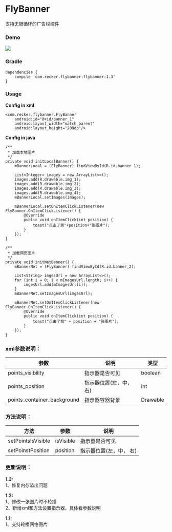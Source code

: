 # FlyBanner
支持无限循环的广告栏控件

### Demo
![](image/gif1.gif)

### Gradle

	dependencies {
  		compile 'com.recker.flybanner:flybanner:1.3'      
	}

### Usage


**Config in xml**

	<com.recker.flybanner.FlyBanner
		android:id="@+id/banner_1"
		android:layout_width="match_parent"
		android:layout_height="200dp"/>
		
		

**Config in java**

	/**
     * 加载本地图片
     */
    private void initLocalBanner() {
        mBannerLocal = (FlyBanner) findViewById(R.id.banner_1);

        List<Integer> images = new ArrayList<>();
        images.add(R.drawable.img_1);
        images.add(R.drawable.img_2);
        images.add(R.drawable.img_3);
        images.add(R.drawable.img_4);
        mBannerLocal.setImages(images);

        mBannerLocal.setOnItemClickListener(new FlyBanner.OnItemClickListener() {
            @Override
            public void onItemClick(int position) {
                toast("点击了第"+position+"张图片");
            }
        });
    }

    /**
     * 加载网页图片
     */
    private void initNetBanner() {
        mBannerNet = (FlyBanner) findViewById(R.id.banner_2);

        List<String> imgesUrl = new ArrayList<>();
        for (int i = 0; i < mImagesUrl.length; i++) {
            imgesUrl.add(mImagesUrl[i]);
        }
        mBannerNet.setImagesUrl(imgesUrl);

        mBannerNet.setOnItemClickListener(new FlyBanner.OnItemClickListener() {
            @Override
            public void onItemClick(int position) {
                toast("点击了第" + position + "张图片");
            }
        });
    }


### xml参数说明：

参数 | 说明 | 类型
--- | --- | ---
points_visibility | 指示器是否可见 | boolean
points_position | 指示器位置(左，中，右) | int
points\_container_background | 指示器容器背景 | Drawable


### 方法说明：

方法 | 参数 | 说明
--- | --- | ---
setPointsIsVisible | isVisible | 指示器是否可见
setPoinstPosition | position | 指示器位置(左，中， 右)




### 更新说明：

**1.3:**<br>
1、修复内存溢出问题

**1.2:**<br>
1、修改一张图片时不轮播<br>
2、新增xml和方法设置指示器，具体看参数说明

**1.1:**<br>
1、支持轮播网络图片


<!--###说明
　　　由于轮播图在开发中用得还是比较频繁的，因此花了几天来研究轮播图，目前也有很多好开的开源项目，用的人也比较多，例如：[Android-ConvenientBanner](https://github.com/saiwu-bigkoo/Android-ConvenientBanner)、[FlycoBanner](https://github.com/H07000223/FlycoBanner_Master)等等，使用的人还是挺多的，经过研究源码，发现这两者都是基于[LoopingViewPager](https://github.com/imbryk/LoopingViewPager)开发的，具体开发思路是C’, A, B, C, A‘模式来的，而C'和A'在通过缓存的形式来展示的，具体可以去看看源码，这里我就不多说了，我具体说说我遇到的问题。<br/>
　　　首先我尝试着把ViePager的Count设置为int的最大值，然后取中间值，来开发，这个方法可以实现轮播，自动轮播也是能行的，关键问题在与我们在滑动的时候体验不好，你可以参考这个项目[BannerLayout](https://github.com/dongjunkun/BannerLayout)，当然有一部分原因是我水平不够，没能解决这个滑动冲突，因此我放弃了这个思路。因此我采用了另外一个办法，即C‘, A, B, C, A'的模式，C’对应C，A‘对应A，通过障眼法来实现轮播图，-->
　　　

